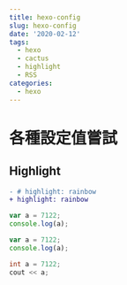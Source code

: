 ```yaml
---
title: hexo-config
slug: hexo-config
date: '2020-02-12'
tags:
  - hexo
  - cactus
  - highlight
  - RSS
categories:
  - hexo
---
```


# 各種設定值嘗試

## Highlight

```diff
- # highlight: rainbow
+ highlight: rainbow
```

```js
var a = 7122;
console.log(a);
```

```javascript
var a = 7122;
console.log(a);
```

```c++
int a = 7122;
cout << a;
```
